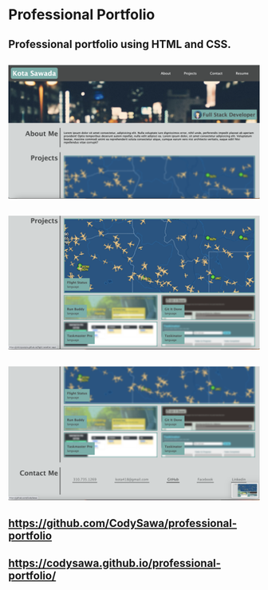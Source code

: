 # Professional Portfolio

## Professional portfolio using HTML and CSS.

## ![professional portfolio image 1](./portfolio-img1.jpg)
## ![professional portfolio image 2](./portfolio-img2.jpg)
## ![professional portfolio image 3](./portfolio-img3.jpg)

## https://github.com/CodySawa/professional-portfolio
## https://codysawa.github.io/professional-portfolio/
